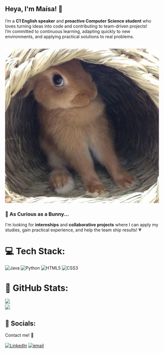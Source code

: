 ## Heya, I'm Maísa! 👋

I’m a **C1 English speaker** and **proactive Computer Science student** who loves turning ideas into code and contributing to team-driven projects!  
I’m committed to continuous learning, adapting quickly to new environments, and applying practical solutions to real problems.

<br>![bunny](bunny.jpeg)

### 🐇 As Curious as a Bunny...
I'm looking for **internships** and **collaborative projects** where I can apply my studies, gain practical experience, and help the team ship results! 💗

# 💻 Tech Stack:
![Java](https://img.shields.io/badge/java-%23ED8B00.svg?style=for-the-badge&logo=openjdk&logoColor=white) ![Python](https://img.shields.io/badge/python-3670A0?style=for-the-badge&logo=python&logoColor=ffdd54) ![HTML5](https://img.shields.io/badge/html5-%23E34F26.svg?style=for-the-badge&logo=html5&logoColor=white) ![CSS3](https://img.shields.io/badge/css3-%231572B6.svg?style=for-the-badge&logo=css3&logoColor=white)

# 🌷 GitHub Stats:
![](https://github-readme-stats.vercel.app/api?username=maisadallacosta&theme=dracula&hide_border=false&include_all_commits=false&count_private=false)<br/>
![](https://github-readme-stats.vercel.app/api/top-langs/?username=maisadallacosta&theme=dracula&hide_border=false&include_all_commits=false&count_private=false&layout=compact)

## 🍓 Socials:
Contact me! 💌 <br><br>
[![LinkedIn](https://img.shields.io/badge/LinkedIn-%230077B5.svg?logo=linkedin&logoColor=white)](https://linkedin.com/in/www.linkedin.com/in/maisapascoalotodallacosta) [![email](https://img.shields.io/badge/Email-D14836?logo=gmail&logoColor=white)](mailto:maisa2007dallacosta@gmail.com) 
